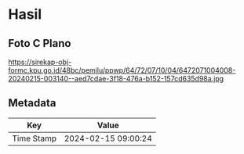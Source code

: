 # Hasil

## Foto C Plano

https://sirekap-obj-formc.kpu.go.id/48bc/pemilu/ppwp/64/72/07/10/04/6472071004008-20240215-003140--aed7cdae-3f18-476a-b152-157cd635d98a.jpg


## Metadata

| Key        | Value               |
| ---------- | ------------------- |
| Time Stamp | 2024-02-15 09:00:24 |



